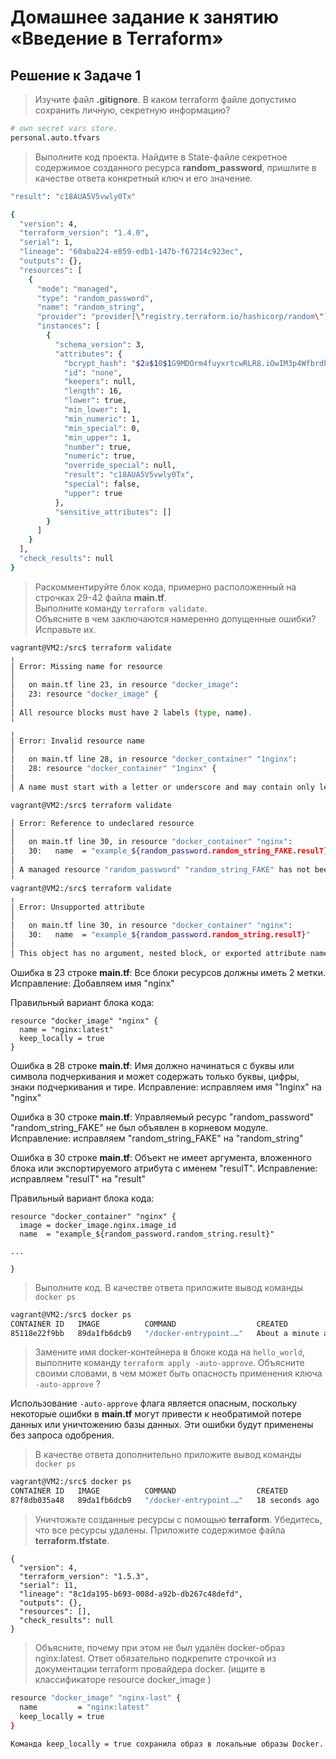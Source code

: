 # Домашнее задание к занятию «Введение в Terraform»

## Решение к Задаче 1

>Изучите файл **.gitignore**. В каком terraform файле допустимо сохранить личную, секретную информацию?

```bash
# own secret vars store.
personal.auto.tfvars
```

>Выполните код проекта. Найдите  в State-файле секретное содержимое созданного ресурса **random_password**, пришлите в качестве ответа конкретный ключ и его значение.

```bash
"result": "c18AUA5V5vwly0Tx"
```

```bash
{
  "version": 4,
  "terraform_version": "1.4.0",
  "serial": 1,
  "lineage": "60aba224-e859-edb1-147b-f67214c923ec",
  "outputs": {},
  "resources": [
    {
      "mode": "managed",
      "type": "random_password",
      "name": "random_string",
      "provider": "provider[\"registry.terraform.io/hashicorp/random\"]",
      "instances": [
        {
          "schema_version": 3,
          "attributes": {
            "bcrypt_hash": "$2a$10$1G9MDOrm4fuyxrtcwRLR8.iOwIM3p4WfbrdPTUE.u5GewkrsFSmjW",
            "id": "none",
            "keepers": null,
            "length": 16,
            "lower": true,
            "min_lower": 1,
            "min_numeric": 1,
            "min_special": 0,
            "min_upper": 1,
            "number": true,
            "numeric": true,
            "override_special": null,
            "result": "c18AUA5V5vwly0Tx",
            "special": false,
            "upper": true
          },
          "sensitive_attributes": []
        }
      ]
    }
  ],
  "check_results": null
}

```

>Раскомментируйте блок кода, примерно расположенный на строчках 29-42 файла **main.tf**.  
>Выполните команду ```terraform validate```.  
>Объясните в чем заключаются намеренно допущенные ошибки? Исправьте их.

```bash
vagrant@VM2:/src$ terraform validate
╷
│ Error: Missing name for resource
│
│   on main.tf line 23, in resource "docker_image":
│   23: resource "docker_image" {
│
│ All resource blocks must have 2 labels (type, name).
╵
╷
│ Error: Invalid resource name
│
│   on main.tf line 28, in resource "docker_container" "1nginx":
│   28: resource "docker_container" "1nginx" {
│
│ A name must start with a letter or underscore and may contain only letters, digits, underscores, and dashes.

vagrant@VM2:/src$ terraform validate

│ Error: Reference to undeclared resource
│
│   on main.tf line 30, in resource "docker_container" "nginx":
│   30:   name  = "example_${random_password.random_string_FAKE.resulT}"
│
│ A managed resource "random_password" "random_string_FAKE" has not been declared in the root module.
╵
vagrant@VM2:/src$ terraform validate
╷
│ Error: Unsupported attribute
│
│   on main.tf line 30, in resource "docker_container" "nginx":
│   30:   name  = "example_${random_password.random_string.resulT}"
│
│ This object has no argument, nested block, or exported attribute named "resulT". Did you mean "result"?
```

Ошибка в 23 строке **main.tf**: Все блоки ресурсов должны иметь 2 метки. Исправление: Добавляем имя "nginx"

Правильный вариант блока кода:

```hcl
resource "docker_image" "nginx" {
  name = "nginx:latest"
  keep_locally = true
}
```

Ошибка в 28 строке **main.tf**: Имя должно начинаться с буквы или символа подчеркивания и может содержать только буквы, цифры, знаки подчеркивания и тире. Исправление: исправляем имя "1nginx" на "nginx"

Ошибка в 30 строке **main.tf**: Управляемый ресурс "random_password" "random_string_FAKE" не был объявлен в корневом модуле. Исправление: исправляем "random_string_FAKE" на "random_string"

Ошибка в 30 строке **main.tf**: Объект не имеет аргумента, вложенного блока или экспортируемого атрибута с именем "resulT". Исправление: исправляем "resulT" на "result"

Правильный вариант блока кода:

```hcl
resource "docker_container" "nginx" {
  image = docker_image.nginx.image_id
  name  = "example_${random_password.random_string.result}"

...

}
```

>Выполните код. В качестве ответа приложите вывод команды ```docker ps```

```bash
vagrant@VM2:/src$ docker ps
CONTAINER ID   IMAGE          COMMAND                  CREATED              STATUS          PORTS                  NAMES
85118e22f9bb   89da1fb6dcb9   "/docker-entrypoint.…"   About a minute ago   Up 58 seconds   0.0.0.0:8000->80/tcp   example_t3GWKTLRAxlGUh6Q
```

>Замените имя docker-контейнера в блоке кода на ```hello_world```, выполните команду ```terraform apply -auto-approve```.
>Объясните своими словами, в чем может быть опасность применения ключа  ```-auto-approve``` ?

Использование ```-auto-approve``` флага является опасным, поскольку некоторые ошибки в **main.tf** могут привести к необратимой потере данных или уничтожению базы данных. Эти ошибки будут применены без запроса одобрения.

>В качестве ответа дополнительно приложите вывод команды ```docker ps```

```bash
vagrant@VM2:/src$ docker ps
CONTAINER ID   IMAGE          COMMAND                  CREATED          STATUS          PORTS                  NAMES
87f8db035a48   89da1fb6dcb9   "/docker-entrypoint.…"   18 seconds ago   Up 13 seconds   0.0.0.0:8000->80/tcp   hello_world_t3GWKTLRAxlGUh6Q
```

>Уничтожьте созданные ресурсы с помощью **terraform**. Убедитесь, что все ресурсы удалены. Приложите содержимое файла **terraform.tfstate**.

```hcl
{
  "version": 4,
  "terraform_version": "1.5.3",
  "serial": 11,
  "lineage": "8c1da195-b693-008d-a92b-db267c48defd",
  "outputs": {},
  "resources": [],
  "check_results": null
}
```

>Объясните, почему при этом не был удалён docker-образ nginx:latest. Ответ обязательно подкрепите строчкой из документации terraform провайдера docker. (ищите в классификаторе resource docker_image )

```bash
resource "docker_image" "nginx-last" {
  name         = "nginx:latest"
  keep_locally = true
}
```
```text
Команда keep_locally = true сохранила образ в локальные образы Docker.
```
